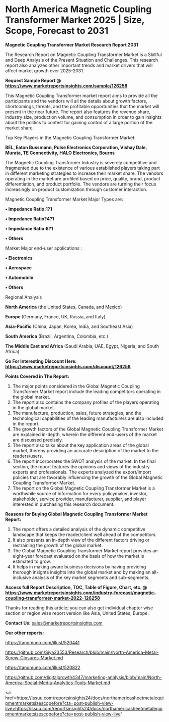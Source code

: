 # North America Magnetic Coupling Transformer Market 2025 | Size, Scope, Forecast to 2031

<strong>Magnetic Coupling Transformer Market Research Report 2031</strong>

The Research Report on Magnetic Coupling Transformer Market is a Skillful and Deep Analysis of the Present Situation and Challenges. This research report also analyzes other important trends and market drivers that will affect market growth over 2025-2031.

<strong>Request Sample Report @ <a href=https://www.marketreportsinsights.com/sample/126258>https://www.marketreportsinsights.com/sample/126258</a></strong>

This Magnetic Coupling Transformer market report aims to provide all the participants and the vendors will all the details about growth factors, shortcomings, threats, and the profitable opportunities that the market will present in the near future. The report also features the revenue share, industry size, production volume, and consumption in order to gain insights about the politics to contest for gaining control of a large portion of the market share.

Top Key Players in the Magnetic Coupling Transformer Market:

<strong>BEL, Eaton Bussmann, Pulse Electronics Corporation, Vishay Dale, Murata, TE Connectivity, HALO Electronics, Bourns</strong>

The Magnetic Coupling Transformer Industry is severely competitive and fragmented due to the existence of various established players taking part in different marketing strategies to increase their market share. The vendors operating in the market are profiled based on price, quality, brand, product differentiation, and product portfolio. The vendors are turning their focus increasingly on product customization through customer interaction.

Magnetic Coupling Transformer Market Major Types are:

<strong>• Impedance Ratio:1?1

• Impedance Ratio?4?1

• Impedance Ratio:8?1

• Others</strong>

Market Major end-user applications :

<strong>• Electronics

• Aerospace

• Automobile

• Others</strong>

Regional Analysis

</u><strong><b>North America</b></strong> (the United States, Canada, and Mexico)

<strong><b>Europe </b></strong>(Germany, France, UK, Russia, and Italy)

<strong><b>Asia-Pacific</b></strong> (China, Japan, Korea, India, and Southeast Asia)

<strong><b>South America</b></strong> (Brazil, Argentina, Colombia, etc.)

<strong><b>The Middle East and Africa</b></strong> (Saudi Arabia, UAE, Egypt, Nigeria, and South Africa)

<strong>Go For Interesting Discount Here: <a href=https://www.marketreportsinsights.com/discount/126258>https://www.marketreportsinsights.com/discount/126258</a></strong>

<strong>Points Covered in The Report:</strong>
<ol>
  <li>The major points considered in the Global Magnetic Coupling Transformer Market report include the leading competitors operating in the global market.</li>
  <li>The report also contains the company profiles of the players operating in the global market.</li>
  <li>The manufacture, production, sales, future strategies, and the technological capabilities of the leading manufacturers are also included in the report.</li>
  <li>The growth factors of the Global Magnetic Coupling Transformer Market are explained in-depth, wherein the different end-users of the market are discussed precisely.</li>
  <li>The report also talks about the key application areas of the global market, thereby providing an accurate description of the market to the readers/users.</li>
  <li>The report incorporates the SWOT analysis of the market. In the final section, the report features the opinions and views of the industry experts and professionals. The experts analyzed the export/import policies that are favorably influencing the growth of the Global Magnetic Coupling Transformer Market.</li>
  <li>The report on the Global Magnetic Coupling Transformer Market is a worthwhile source of information for every policymaker, investor, stakeholder, service provider, manufacturer, supplier, and player interested in purchasing this research document.</li>
</ol>
<strong>Reasons for Buying Global Magnetic Coupling Transformer Market Report:</strong>

<ol>
  <li>The report offers a detailed analysis of the dynamic competitive landscape that keeps the reader/client well ahead of the competitors.</li>
  <li>It also presents an in-depth view of the different factors driving or restraining the growth of the global market.</li>
  <li>The Global Magnetic Coupling Transformer Market report provides an eight-year forecast evaluated on the basis of how the market is estimated to grow.</li>
  <li>It helps in making aware business decisions by having providing thorough insights insights into the global market and by making an all-inclusive analysis of the key market segments and sub-segments.</li>
</ol>
<strong>Access full Report Description, TOC, Table of Figure, Chart, etc. @ <a href=https://www.marketreportsinsights.com/industry-forecast/magnetic-coupling-transformer-market-2022-126258>https://www.marketreportsinsights.com/industry-forecast/magnetic-coupling-transformer-market-2022-126258</a></strong>


Thanks for reading this article; you can also get individual chapter wise section or region wise report version like Asia, United States, Europe.

<strong>Contact Us:</strong>
sales@marketreportsinsights.com

<strong>Our other reports:</strong>

<a href=https://tanomuno.com/illust/520441>https://tanomuno.com/illust/520441</a>

<a href=https://github.com/Siya23553/Research/blob/main/North-America-Metal-Screw-Closures-Market.md>https://github.com/Siya23553/Research/blob/main/North-America-Metal-Screw-Closures-Market.md</a>

<a href=https://tanomuno.com/illust/520822>https://tanomuno.com/illust/520822</a>

<a href=https://github.com/digitalgrowth4347/marketing-analysis/blob/main/North-America-Social-Media-Analytics-Tools-Market.md>https://github.com/digitalgrowth4347/marketing-analysis/blob/main/North-America-Social-Media-Analytics-Tools-Market.md</a>

<a href=https://issuu.com/reportsinsights24/docs/northamericasheetmetalequipmentmarketsizescopefore?cta=post-publish-view-live>https://issuu.com/reportsinsights24/docs/northamericasheetmetalequipmentmarketsizescopefore?cta=post-publish-view-live</a>"
